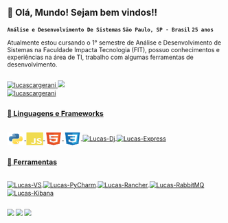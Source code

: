 ## 🐍 Olá, Mundo! Sejam bem vindos!!

**`Análise e Desenvolvimento De Sistemas`**  **`São Paulo, SP - Brasil`** **`25 anos`**

Atualmente estou cursando o 1° semestre de Análise e Desenvolvimento de Sistemas na Faculdade Impacta Tecnologia (FIT), possuo conhecimentos e experiências na área de TI, trabalho com algumas ferramentas de desenvolvimento.

##

<div>
  <a href="https://github.com/Lucascargerani">
  <img height="140em" src="https://github-readme-stats.vercel.app/api?username=lucascargerani&show_icons=true&theme=dracula&include_all_commits=true&locale=pt-br" alt="lucascargerani"/>
    <img height="140em" src="https://github-readme-stats.vercel.app/api/top-langs/?username=Lucascargerani&layout=compact&Langs_count=25&theme=dracula&locale=pt-br"/>

</div>

<div>
  <img align="center" height="250em" src="https://github-readme-streak-stats.herokuapp.com/?user=lucascargerani&" alt="lucascargerani" /></div>

##

### 🤖 Linguagens e Frameworks
<div style="display: inline_block"><br>
  <img align="center" alt="Lucas-Python" height="30" width="40" src="https://raw.githubusercontent.com/devicons/devicon/master/icons/python/python-original.svg">
  <img align="center" alt="Lucas-Js" height="30" width="40" src="https://raw.githubusercontent.com/devicons/devicon/master/icons/javascript/javascript-plain.svg">
  <img align="center" alt="Lucas-HTML" height="30" width="40" src="https://raw.githubusercontent.com/devicons/devicon/master/icons/html5/html5-original.svg">
  <img align="center" alt="Lucas-CSS" height="30" width="40" src="https://raw.githubusercontent.com/devicons/devicon/master/icons/css3/css3-original.svg">
  <img align="center" alt="Lucas-Dj" height="30" width="40" src="https://cdn.jsdelivr.net/gh/devicons/devicon@latest/icons/django/django-plain.svg">
  <img align="center" alt="Lucas-Express" height="30" width="40" src="https://cdn.jsdelivr.net/gh/devicons/devicon@latest/icons/express/express-original-wordmark.svg"> 
</div>
  
  ##

### 🤖 Ferramentas

<div style="display: inline_block"><br>
  <img align="center" alt="Lucas-VS" height="30" width="40" src="https://cdn.jsdelivr.net/gh/devicons/devicon@latest/icons/visualstudio/visualstudio-line.svg">
  <img align="center" alt="Lucas-PyCharm" height="30" width="40" src="https://cdn.jsdelivr.net/gh/devicons/devicon@latest/icons/pycharm/pycharm-original.svg">
  <img align="center" alt="Lucas-Rancher" height="30" width="40" src="https://cdn.jsdelivr.net/gh/devicons/devicon@latest/icons/rancher/rancher-plain-wordmark.svg">
  <img align="center" alt="Lucas-RabbitMQ" height="30" width="40" src="https://cdn.jsdelivr.net/gh/devicons/devicon@latest/icons/rabbitmq/rabbitmq-original-wordmark.svg">
  <img align="center" alt="Lucas-Kibana" height="30" width="40" src="https://cdn.jsdelivr.net/gh/devicons/devicon@latest/icons/kibana/kibana-original-wordmark.svg">
</div>

 ##
 
<div> 
  <a href="https://www.linkedin.com/in/lucas-cargerani-078593a7/" target="_blank"><img src="https://img.shields.io/badge/-LinkedIn-%230077B5?style=for-the-badge&logo=linkedin&logoColor=white" target="_blank"></a>
  <a href = "mailto:lucascargerani@gmail.com"><img src="https://img.shields.io/badge/Gmail-D14836?style=for-the-badge&logo=gmail&logoColor=white" target="_blank"></a>
  <a href="https://www.instagram.com/dev.cargerani/" target="_blank"><img src="https://img.shields.io/badge/-Instagram-%23E4405F?style=for-the-badge&logo=instagram&logoColor=white" target="_blank"></a> 
</div>
